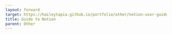 ```yaml
---
layout: forward
target: https://haileytapia.github.io/portfolio/other/notion-user-guide.pdf
title: Guide to Notion
parent: Other
---
```

